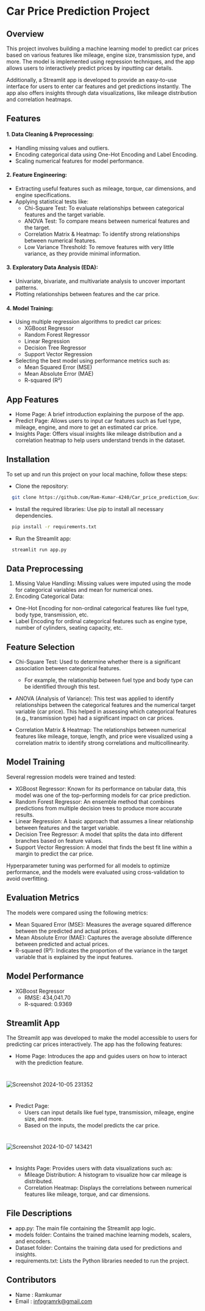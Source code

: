 # Car Price Prediction Project

## Overview

This project involves building a machine learning model to predict car prices based on various features like mileage, engine size, transmission type, and more. The model is implemented using regression techniques, and the app allows users to interactively predict prices by inputting car details.

Additionally, a Streamlit app is developed to provide an easy-to-use interface for users to enter car features and get predictions instantly. The app also offers insights through data visualizations, like mileage distribution and correlation heatmaps.

## Features
#### 1. Data Cleaning & Preprocessing:
- Handling missing values and outliers.
- Encoding categorical data using One-Hot Encoding and Label Encoding.
- Scaling numerical features for model performance.
#### 2. Feature Engineering:
- Extracting useful features such as mileage, torque, car dimensions, and engine specifications.
- Applying statistical tests like:
  - Chi-Square Test: To evaluate relationships between categorical features and the target variable.
  - ANOVA Test: To compare means between numerical features and the target.
  - Correlation Matrix & Heatmap: To identify strong relationships between numerical features.
  - Low Variance Threshold: To remove features with very little variance, as they provide minimal information.
#### 3. Exploratory Data Analysis (EDA):
  - Univariate, bivariate, and multivariate analysis to uncover important patterns.
  - Plotting relationships between features and the car price.
#### 4. Model Training:
- Using multiple regression algorithms to predict car prices:
  - XGBoost Regressor
  - Random Forest Regressor
  - Linear Regression
  - Decision Tree Regressor
  - Support Vector Regression
- Selecting the best model using performance metrics such as:
  - Mean Squared Error (MSE)
  - Mean Absolute Error (MAE)
  - R-squared (R²)

## App Features
- Home Page: A brief introduction explaining the purpose of the app.
- Predict Page: Allows users to input car features such as fuel type, mileage, engine, and more to get an estimated car price.
- Insights Page: Offers visual insights like mileage distribution and a correlation heatmap to help users understand trends in the dataset.

## Installation

To set up and run this project on your local machine, follow these steps:
- Clone the repository:
```bash
  git clone https://github.com/Ram-Kumar-4240/Car_price_predictiom_Guvi.git
```
- Install the required libraries: Use pip to install all necessary dependencies.
```bash
  pip install -r requirements.txt
```
- Run the Streamlit app:
```bash
  streamlit run app.py
```
## Data Preprocessing
1. Missing Value Handling: Missing values were imputed using the mode for categorical variables and mean for numerical ones.
2. Encoding Categorical Data:
- One-Hot Encoding for non-ordinal categorical features like fuel type, body type, transmission, etc.
- Label Encoding for ordinal categorical features such as engine type, number of cylinders, seating capacity, etc.

## Feature Selection
- Chi-Square Test: Used to determine whether there is a significant association between categorical features.
  - For example, the relationship between fuel type and body type can be identified through this test.

- ANOVA (Analysis of Variance): This test was applied to identify relationships between the categorical features and the numerical target variable (car price). This helped in assessing which categorical features (e.g., transmission type) had a significant impact on car prices.

- Correlation Matrix & Heatmap: The relationships between numerical features like mileage, torque, length, and price were visualized using a correlation matrix to identify strong correlations and multicollinearity.

## Model Training
Several regression models were trained and tested:
- XGBoost Regressor: Known for its performance on tabular data, this model was one of the top-performing models for car price prediction.
- Random Forest Regressor: An ensemble method that combines predictions from multiple decision trees to produce more accurate results.
- Linear Regression: A basic approach that assumes a linear relationship between features and the target variable.
- Decision Tree Regressor: A model that splits the data into different branches based on feature values.
- Support Vector Regression: A model that finds the best fit line within a margin to predict the car price.

Hyperparameter tuning was performed for all models to optimize performance, and the models were evaluated using cross-validation to avoid overfitting.

## Evaluation Metrics
The models were compared using the following metrics:
- Mean Squared Error (MSE): Measures the average squared difference between the predicted and actual prices.
- Mean Absolute Error (MAE): Captures the average absolute difference between predicted and actual prices.
- R-squared (R²): Indicates the proportion of the variance in the target variable that is explained by the input features.

## Model Performance
- XGBoost Regressor
  - RMSE: 434,041.70
  - R-squared: 0.9369

## Streamlit App

The Streamlit app was developed to make the model accessible to users for predicting car prices interactively. The app has the following features:

- Home Page: Introduces the app and guides users on how to interact with the prediction feature.
#
![Screenshot 2024-10-05 231352](https://github.com/user-attachments/assets/d8b3a117-313b-409e-8a01-09995df98d1b)
#
- Predict Page:
  - Users can input details like fuel type, transmission, mileage, engine size, and more.
  - Based on the inputs, the model predicts the car price.
#
![Screenshot 2024-10-07 143421](https://github.com/user-attachments/assets/08c1b556-c102-4ad0-aba2-4d05f6338971)
#
- Insights Page: Provides users with data visualizations such as:
  - Mileage Distribution: A histogram to visualize how car mileage is distributed.
  - Correlation Heatmap: Displays the correlations between numerical features like mileage, torque, and car dimensions.
## File Descriptions
- app.py: The main file containing the Streamlit app logic.
- models folder: Contains the trained machine learning models, scalers, and encoders.
- Dataset folder: Contains the training data used for predictions and insights.
- requirements.txt: Lists the Python libraries needed to run the project.
## Contributors
- Name : Ramkumar
- Email : infogramrk@gmail.com

